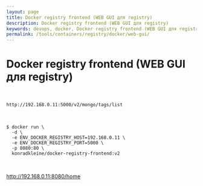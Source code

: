 ```yaml
---
layout: page
title: Docker registry frontend (WEB GUI для registry)
description: Docker registry frontend (WEB GUI для registry)
keywords: devops, docker, Docker registry frontend (WEB GUI для registry)
permalink: /tools/containers/registry/docker/web-gui/
---
```


# Docker registry frontend (WEB GUI для registry)

<br/>

    http://192.168.0.11:5000/v2/mongo/tags/list

<br/>

```
$ docker run \
  -d \
  -e ENV_DOCKER_REGISTRY_HOST=192.168.0.11 \
  -e ENV_DOCKER_REGISTRY_PORT=5000 \
  -p 8080:80 \
  konradkleine/docker-registry-frontend:v2
```

<br/>

http://192.168.0.11:8080/home
